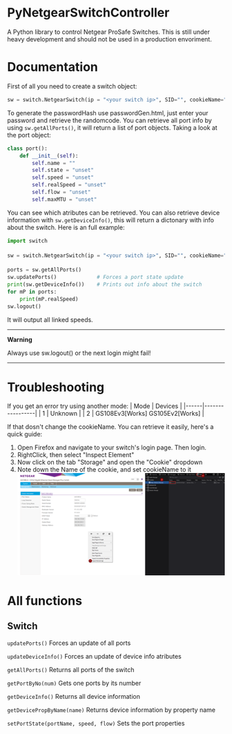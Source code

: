 # PyNetgearSwitchController
 
A Python library to control Netgear ProSafe Switches.
 This is still under heavy development and should not be used in a production envoriment.
 
# Documentation
First of all you need to create a switch object:
```py
sw = switch.NetgearSwitch(ip = "<your switch ip>", SID="", cookieName="SID", hashN = 27016, passwordHash="<your password hash>", mode=2)
```
To generate the passwordHash use passwordGen.html, just enter your password and retrieve the randomcode.
You can retrieve all port info by using `sw.getAllPorts()`, it will return a list of port objects. Taking a look at the port object:
```python
class port():
    def __init__(self):
        self.name = ""
        self.state = "unset"
        self.speed = "unset"
        self.realSpeed = "unset"
        self.flow = "unset"
        self.maxMTU = "unset"
```
You can see which atributes can be retrieved. You can also retrieve device information with `sw.getDeviceInfo()`, this will return a dictonary with info about the switch.
Here is an full example:
```python
import switch

sw = switch.NetgearSwitch(ip = "<your switch ip>", SID="", cookieName="SID", hashN = 27016, passwordHash="<your password hash>", mode=2)

ports = sw.getAllPorts()
sw.updatePorts()             # Forces a port state update
print(sw.getDeviceInfo())    # Prints out info about the switch
for mP in ports:
    print(mP.realSpeed)
sw.logout()

```
It will output all linked speeds.

---
**Warning**

Always use sw.logout() or the next login might fail!

---

# Troubleshooting
If you get an error try using another mode:
| Mode | Devices         |
|------|-----------------|
| 1    |  Unknown        |
| 2    | GS108Ev3[Works] GS105Ev2[Works] |

If that dosn't change the cookieName. You can retrieve it easily, here's a quick guide:
1. Open Firefox and navigate to your switch's login page. Then login.
2. RightClick, then select "Inspect Element"
3. Now click on the tab "Storage" and open the "Cookie" dropdown
4. Note down the Name of the cookie, and set cookieName to it
![Guide](https://github.com/TheGreyDiamond/PyNetgearSwitchController/blob/master/netgearSwitch.png)

# All functions
## Switch
`updatePorts()`
   Forces an update of all ports
   
`updateDeviceInfo()`
   Forces an update of device info atributes
   
`getAllPorts()`
   Returns all ports of the switch
   
`getPortByNo(num)`
   Gets one ports by its number
   
`getDeviceInfo()`
   Returns all device information
   
`getDevicePropByName(name)`
   Returns device information by property name
   
`setPortState(portName, speed, flow)`
   Sets the port properties
  
